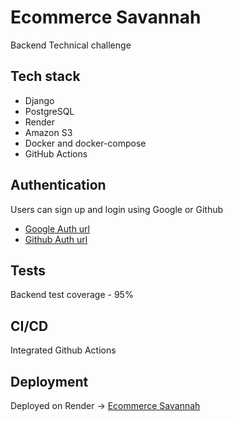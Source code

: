 # Ecommerce Savannah
Backend Technical challenge

## Tech stack
- Django
- PostgreSQL
- Render
- Amazon S3
- Docker and docker-compose
- GitHub Actions

## Authentication
Users can sign up and login using Google or Github
- [Google Auth url](https://accounts.google.com/o/oauth2/v2/auth?redirect_uri=https://ecommerce-savannah.onrender.com/api/google-callback/&prompt=consent&response_type=code&client_id=611241998884-3vt81edvfbvca97515qrqpha6rghfcqt.apps.googleusercontent.com&scope=openid%20email%20profile&access_type=offline)
- [Github Auth url](https://github.com/login/oauth/authorize?client_id=b3613d55c08b9555021f&redirect_uri=https://ecommerce-savannah.onrender.com/api/github-callback/&scope=user)

## Tests
Backend test coverage - 95%

## CI/CD
Integrated Github Actions

## Deployment
Deployed on Render -> [Ecommerce Savannah](https://ecommerce-savannah.onrender.com)
